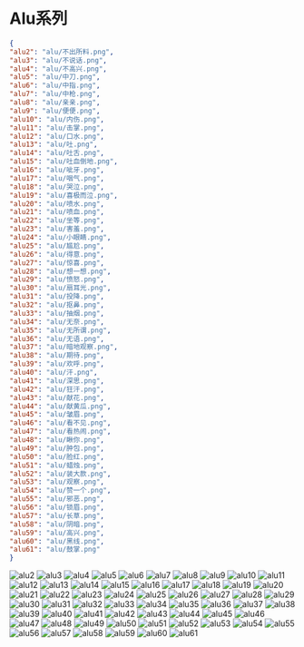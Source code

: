 # Alu系列
```json
{
"alu2": "alu/不出所料.png",
"alu3": "alu/不说话.png",
"alu4": "alu/不高兴.png",
"alu5": "alu/中刀.png",
"alu6": "alu/中指.png",
"alu7": "alu/中枪.png",
"alu8": "alu/亲亲.png",
"alu9": "alu/便便.png",
"alu10": "alu/内伤.png",
"alu11": "alu/击掌.png",
"alu12": "alu/口水.png",
"alu13": "alu/吐.png",
"alu14": "alu/吐舌.png",
"alu15": "alu/吐血倒地.png",
"alu16": "alu/呲牙.png",
"alu17": "alu/咽气.png",
"alu18": "alu/哭泣.png",
"alu19": "alu/喜极而泣.png",
"alu20": "alu/喷水.png",
"alu21": "alu/喷血.png",
"alu22": "alu/坐等.png",
"alu23": "alu/害羞.png",
"alu24": "alu/小眼睛.png",
"alu25": "alu/尴尬.png",
"alu26": "alu/得意.png",
"alu27": "alu/惊喜.png",
"alu28": "alu/想一想.png",
"alu29": "alu/愤怒.png",
"alu30": "alu/扇耳光.png",
"alu31": "alu/投降.png",
"alu32": "alu/抠鼻.png",
"alu33": "alu/抽烟.png",
"alu34": "alu/无奈.png",
"alu35": "alu/无所谓.png",
"alu36": "alu/无语.png",
"alu37": "alu/暗地观察.png",
"alu38": "alu/期待.png",
"alu39": "alu/欢呼.png",
"alu40": "alu/汗.png",
"alu41": "alu/深思.png",
"alu42": "alu/狂汗.png",
"alu43": "alu/献花.png",
"alu44": "alu/献黄瓜.png",
"alu45": "alu/皱眉.png",
"alu46": "alu/看不见.png",
"alu47": "alu/看热闹.png",
"alu48": "alu/瞅你.png",
"alu49": "alu/肿包.png",
"alu50": "alu/脸红.png",
"alu51": "alu/蜡烛.png",
"alu52": "alu/装大款.png",
"alu53": "alu/观察.png",
"alu54": "alu/赞一个.png",
"alu55": "alu/邪恶.png",
"alu56": "alu/锁眉.png",
"alu57": "alu/长草.png",
"alu58": "alu/阴暗.png",
"alu59": "alu/高兴.png",
"alu60": "alu/黑线.png",
"alu61": "alu/鼓掌.png"
}
```
![alu2](https://valinecdn.bili33.top/alu/不出所料.png)
![alu3](https://valinecdn.bili33.top/alu/不说话.png)
![alu4](https://valinecdn.bili33.top/alu/不高兴.png)
![alu5](https://valinecdn.bili33.top/alu/中刀.png)
![alu6](https://valinecdn.bili33.top/alu/中指.png)
![alu7](https://valinecdn.bili33.top/alu/中枪.png)
![alu8](https://valinecdn.bili33.top/alu/亲亲.png)
![alu9](https://valinecdn.bili33.top/alu/便便.png)
![alu10](https://valinecdn.bili33.top/alu/内伤.png)
![alu11](https://valinecdn.bili33.top/alu/击掌.png)
![alu12](https://valinecdn.bili33.top/alu/口水.png)
![alu13](https://valinecdn.bili33.top/alu/吐.png)
![alu14](https://valinecdn.bili33.top/alu/吐舌.png)
![alu15](https://valinecdn.bili33.top/alu/吐血倒地.png)
![alu16](https://valinecdn.bili33.top/alu/呲牙.png)
![alu17](https://valinecdn.bili33.top/alu/咽气.png)
![alu18](https://valinecdn.bili33.top/alu/哭泣.png)
![alu19](https://valinecdn.bili33.top/alu/喜极而泣.png)
![alu20](https://valinecdn.bili33.top/alu/喷水.png)
![alu21](https://valinecdn.bili33.top/alu/喷血.png)
![alu22](https://valinecdn.bili33.top/alu/坐等.png)
![alu23](https://valinecdn.bili33.top/alu/害羞.png)
![alu24](https://valinecdn.bili33.top/alu/小眼睛.png)
![alu25](https://valinecdn.bili33.top/alu/尴尬.png)
![alu26](https://valinecdn.bili33.top/alu/得意.png)
![alu27](https://valinecdn.bili33.top/alu/惊喜.png)
![alu28](https://valinecdn.bili33.top/alu/想一想.png)
![alu29](https://valinecdn.bili33.top/alu/愤怒.png)
![alu30](https://valinecdn.bili33.top/alu/扇耳光.png)
![alu31](https://valinecdn.bili33.top/alu/投降.png)
![alu32](https://valinecdn.bili33.top/alu/抠鼻.png)
![alu33](https://valinecdn.bili33.top/alu/抽烟.png)
![alu34](https://valinecdn.bili33.top/alu/无奈.png)
![alu35](https://valinecdn.bili33.top/alu/无所谓.png)
![alu36](https://valinecdn.bili33.top/alu/无语.png)
![alu37](https://valinecdn.bili33.top/alu/暗地观察.png)
![alu38](https://valinecdn.bili33.top/alu/期待.png)
![alu39](https://valinecdn.bili33.top/alu/欢呼.png)
![alu40](https://valinecdn.bili33.top/alu/汗.png)
![alu41](https://valinecdn.bili33.top/alu/深思.png)
![alu42](https://valinecdn.bili33.top/alu/狂汗.png)
![alu43](https://valinecdn.bili33.top/alu/献花.png)
![alu44](https://valinecdn.bili33.top/alu/献黄瓜.png)
![alu45](https://valinecdn.bili33.top/alu/皱眉.png)
![alu46](https://valinecdn.bili33.top/alu/看不见.png)
![alu47](https://valinecdn.bili33.top/alu/看热闹.png)
![alu48](https://valinecdn.bili33.top/alu/瞅你.png)
![alu49](https://valinecdn.bili33.top/alu/肿包.png)
![alu50](https://valinecdn.bili33.top/alu/脸红.png)
![alu51](https://valinecdn.bili33.top/alu/蜡烛.png)
![alu52](https://valinecdn.bili33.top/alu/装大款.png)
![alu53](https://valinecdn.bili33.top/alu/观察.png)
![alu54](https://valinecdn.bili33.top/alu/赞一个.png)
![alu55](https://valinecdn.bili33.top/alu/邪恶.png)
![alu56](https://valinecdn.bili33.top/alu/锁眉.png)
![alu57](https://valinecdn.bili33.top/alu/长草.png)
![alu58](https://valinecdn.bili33.top/alu/阴暗.png)
![alu59](https://valinecdn.bili33.top/alu/高兴.png)
![alu60](https://valinecdn.bili33.top/alu/黑线.png)
![alu61](https://valinecdn.bili33.top/alu/鼓掌.png)

